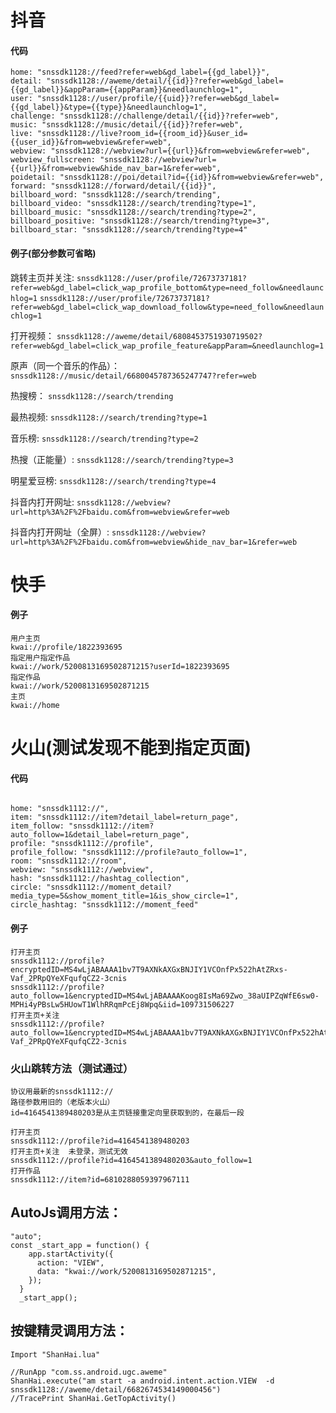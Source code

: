 # 抖音
#### 代码
```
home: "snssdk1128://feed?refer=web&gd_label={{gd_label}}",
detail: "snssdk1128://aweme/detail/{{id}}?refer=web&gd_label={{gd_label}}&appParam={{appParam}}&needlaunchlog=1",
user: "snssdk1128://user/profile/{{uid}}?refer=web&gd_label={{gd_label}}&type={{type}}&needlaunchlog=1",
challenge: "snssdk1128://challenge/detail/{{id}}?refer=web",
music: "snssdk1128://music/detail/{{id}}?refer=web",
live: "snssdk1128://live?room_id={{room_id}}&user_id={{user_id}}&from=webview&refer=web",
webview: "snssdk1128://webview?url={{url}}&from=webview&refer=web",
webview_fullscreen: "snssdk1128://webview?url={{url}}&from=webview&hide_nav_bar=1&refer=web",
poidetail: "snssdk1128://poi/detail?id={{id}}&from=webview&refer=web",
forward: "snssdk1128://forward/detail/{{id}}",
billboard_word: "snssdk1128://search/trending",
billboard_video: "snssdk1128://search/trending?type=1",
billboard_music: "snssdk1128://search/trending?type=2",
billboard_positive: "snssdk1128://search/trending?type=3",
billboard_star: "snssdk1128://search/trending?type=4"
```

#### 例子(部分参数可省略)

跳转主页并关注:
`snssdk1128://user/profile/72673737181?refer=web&gd_label=click_wap_profile_bottom&type=need_follow&needlaunchlog=1`
`snssdk1128://user/profile/72673737181?refer=web&gd_label=click_wap_download_follow&type=need_follow&needlaunchlog=1`

打开视频：
`snssdk1128://aweme/detail/6808453751930719502?refer=web&gd_label=click_wap_profile_feature&appParam=&needlaunchlog=1`

原声（同一个音乐的作品）：
`snssdk1128://music/detail/6680045787365247747?refer=web`

热搜榜：
`snssdk1128://search/trending`

最热视频: 
`snssdk1128://search/trending?type=1`

音乐榜: 
`snssdk1128://search/trending?type=2`

热搜（正能量）: 
`snssdk1128://search/trending?type=3`

明星爱豆榜:
 `snssdk1128://search/trending?type=4`

抖音内打开网址: 
`snssdk1128://webview?url=http%3A%2F%2Fbaidu.com&from=webview&refer=web`

抖音内打开网址（全屏）: 
`snssdk1128://webview?url=http%3A%2F%2Fbaidu.com&from=webview&hide_nav_bar=1&refer=web`

# 快手

#### 例子
```
用户主页
kwai://profile/1822393695
指定用户指定作品
kwai://work/5200813169502871215?userId=1822393695
指定作品
kwai://work/5200813169502871215
主页
kwai://home	

```


# 火山(测试发现不能到指定页面)
#### 代码
```

home: "snssdk1112://",
item: "snssdk1112://item?detail_label=return_page",
item_follow: "snssdk1112://item?auto_follow=1&detail_label=return_page",
profile: "snssdk1112://profile",
profile_follow: "snssdk1112://profile?auto_follow=1",
room: "snssdk1112://room",
webview: "snssdk1112://webview",
hash: "snssdk1112://hashtag_collection",
circle: "snssdk1112://moment_detail?media_type=5&show_moment_title=1&is_show_circle=1",
circle_hashtag: "snssdk1112://moment_feed"

```

#### 例子

```
打开主页
snssdk1112://profile?encryptedID=MS4wLjABAAAA1bv7T9AXNkAXGxBNJIY1VCOnfPx522hAtZRxs-Vaf_2PRpQYeXFqufqCZ2-3cnis
snssdk1112://profile?auto_follow=1&encryptedID=MS4wLjABAAAAKoog8IsMa69Zwo_38aUIPZqWfE6sw0-MPHi4yPBsLw5HUowT1WlhRRqmPcEj8Wpq&iid=109731506227
打开主页+关注
snssdk1112://profile?auto_follow=1&encryptedID=MS4wLjABAAAA1bv7T9AXNkAXGxBNJIY1VCOnfPx522hAtZRxs-Vaf_2PRpQYeXFqufqCZ2-3cnis

```

### 火山跳转方法（测试通过）

```
协议用最新的snssdk1112://
路径参数用旧的（老版本火山）
id=4164541389480203是从主页链接重定向里获取到的，在最后一段

打开主页
snssdk1112://profile?id=4164541389480203
打开主页+关注  未登录，测试无效
snssdk1112://profile?id=4164541389480203&auto_follow=1
打开作品
snssdk1112://item?id=6810288059397967111

```



## AutoJs调用方法：
```
"auto";
const _start_app = function() {
    app.startActivity({        
      action: "VIEW",
      data: "kwai://work/5200813169502871215", 
    });
  }
  _start_app();
```
## 按键精灵调用方法：
```
Import "ShanHai.lua"

//RunApp "com.ss.android.ugc.aweme"
ShanHai.execute("am start -a android.intent.action.VIEW  -d snssdk1128://aweme/detail/6682674534149000456")
//TracePrint ShanHai.GetTopActivity()
```
